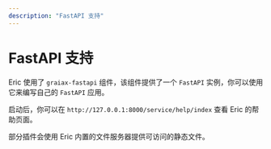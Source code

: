 ```yaml
---
description: "FastAPI 支持"
---
```


# FastAPI 支持

Eric 使用了 `graiax-fastapi` 组件，该组件提供了一个 `FastAPI` 实例，你可以使用它来编写自己的 `FastAPI` 应用。

启动后，你可以在 `http://127.0.0.1:8000/service/help/index` 查看 Eric 的帮助页面。

部分插件会使用 Eric 内置的文件服务器提供可访问的静态文件。
